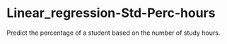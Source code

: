 # Linear_regression-Std-Perc-hours
Predict the percentage of a student based on the number of study hours.
